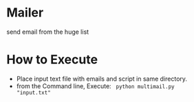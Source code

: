 # Mailer
send email from the huge list

How to Execute
==============

* Place input text file with emails and script in same directory.
* from the Command line, Execute: <code> python multimail.py "input.txt" </code>
